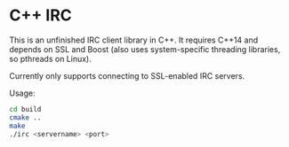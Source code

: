 # C++ IRC

This is an unfinished IRC client library in C++. It requires C++14 and depends on SSL and Boost (also uses system-specific threading libraries, so pthreads on Linux).

Currently only supports connecting to SSL-enabled IRC servers.

Usage:

```bash
cd build
cmake ..
make
./irc <servername> <port>
```
